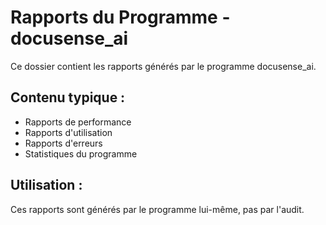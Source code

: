 # Rapports du Programme - docusense_ai

Ce dossier contient les rapports générés par le programme docusense_ai.

## Contenu typique :
- Rapports de performance
- Rapports d'utilisation
- Rapports d'erreurs
- Statistiques du programme

## Utilisation :
Ces rapports sont générés par le programme lui-même, pas par l'audit.

